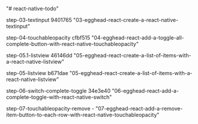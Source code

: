 "# react-native-todo" 

step-03-textinput 9401765 "03-egghead-react-create-a-react-native-textinput"

step-04-touchableopacity cfbf515 "04-egghead-react-add-a-toggle-all-complete-button-with-react-native-touchableopacity"

step-05.1-listview 46146dd "05-egghead-react-create-a-list-of-items-with-a-react-native-listview"

step-05-listview b671dae "05-egghead-react-create-a-list-of-items-with-a-react-native-listview"

step-06-switch-complete-toggle 34e3e40 "06-egghead-react-add-a-complete-toggle-with-react-native-switch"

step-07-touchableopacity-remove - "07-egghead-react-add-a-remove-item-button-to-each-row-with-react-native-touchableopacity"